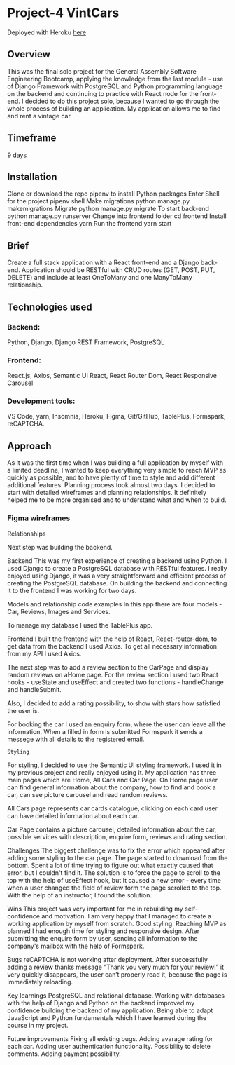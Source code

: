 # Project-4 VintCars

Deployed with Heroku [here](https://vintcars.herokuapp.com/)

## Overview

This was the final solo project for the General Assembly Software Engineering Bootcamp, applying the knowledge from the last module - use of Django Framework with PostgreSQL and Python programming language on the backend and continuing to practice with React node for the front-end. I decided to do this project solo, because I wanted to go through the whole process of building an application. My application allows me to find and rent a vintage car.

## Timeframe

9 days

## Installation

Clone or download the repo
pipenv to install Python packages
Enter Shell for the project pipenv shell
Make migrations python manage.py makemigrations
Migrate python manage.py migrate
To start back-end python manage.py runserver
Change into frontend folder cd frontend
Install front-end dependencies yarn
Run the frontend yarn start

## Brief

Create a full stack application with a React front-end and a Django back-end. Application should be RESTful with CRUD routes (GET, POST, PUT, DELETE) and include at least OneToMany and one ManyToMany relationship.

## Technologies used

### Backend:

Python, Django, Django REST Framework, PostgreSQL

### Frontend:

React.js, Axios, Semantic UI React, React Router Dom, React Responsive Carousel

### Development tools:

VS Code, yarn, Insomnia, Heroku, Figma, Git/GitHub, TablePlus, Formspark, reCAPTCHA.

## Approach

As it was the first time when I was building a full application by myself with a limited deadline, I wanted to keep everything very simple to reach MVP as quickly as possible, and to have plenty of time to style and add different additional features.
Planning process took almost two days. I decided to start with detailed wireframes and planning relationships. It definitely helped me to be more organised and to understand what and when to build.

### Figma wireframes

Relationships

Next step was building the backend.

Backend
This was my first experience of creating a backend using Python. I used Django to create a PostgreSQL database with RESTful features. I really enjoyed using Django, it was a very straightforward and efficient process of creating the PostgreSQL database. On building the backend and connecting it to the frontend I was working for two days.

Models and relationship code examples
In this app there are four models - Car, Reviews, Images and Services.

To manage my database I used the TablePlus app.

Frontend
I built the frontend with the help of React, React-router-dom, to get data from the backend I used Axios. To get all necessary information from my API I used Axios.

The next step was to add a review section to the CarPage and display random reviews on aHome page. For the review section I used two React hooks - useState and useEffect and created two functions - handleChange and handleSubmit.

Also, I decided to add a rating possibility, to show with stars how satisfied the user is.

For booking the car I used an enquiry form, where the user can leave all the information. When a filled in form is submitted Formspark it sends a messege with all details to the registered email.

    Styling

For styling, I decided to use the Semantic UI styling framework. I used it in my previous project and really enjoyed using it.
My application has three main pages which are Home, All Cars and Car Page. On Home page user can find general information about the company, how to find and book a car, can see picture carousel and read random reviews.

All Cars page represents car cards catalogue, clicking on each card user can have detailed information about each car.

Car Page contains a picture carousel, detailed information about the car, possible services with description, enquire form, reviews and rating section.

Challenges
The biggest challenge was to fix the error which appeared after adding some styling to the car page. The page started to download from the bottom. Spent a lot of time trying to figure out what exactly caused that error, but I couldn't find it. The solution is to force the page to scroll to the top with the help of useEffect hook, but It caused a new error - every time when a user changed the field of review form the page scrolled to the top. With the help of an instructor, I found the solution.

Wins
This project was very important for me in rebuilding my self-confidence and motivation. I am very happy that I managed to create a working application by myself from scratch.
Good styling. Reaching MVP as planned I had enough time for styling and responsive design.
After submitting the enquire form by user, sending all information to the company's mailbox with the help of Formspark.

Bugs
reCAPTCHA is not working after deployment.
After successfully adding a review thanks message “Thank you very much for your review!” it very quickly disappears, the user can’t properly read it, because the page is immediately reloading.

Key learnings
PostgreSQL and relational database. Working with databases with the help of Django and Python on the backend improved my confidence building the backend of my application.
Being able to adapt JavaScript and Python fundamentals which I have learned during the course in my project.

Future improvements
Fixing all existing bugs.
Adding avarage rating for each car.
Adding user authentication functionality.
Possibility to delete comments.
Adding payment possibility.
